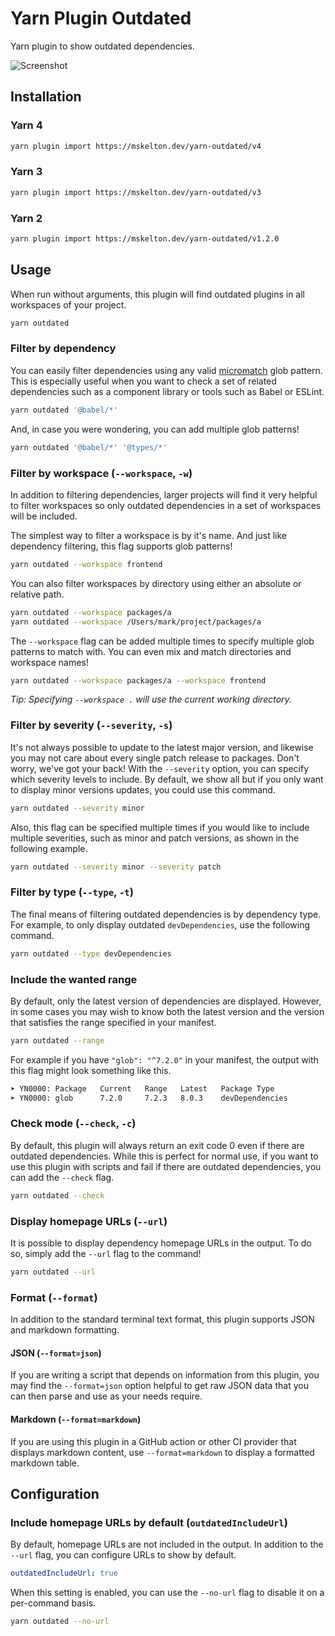 # Yarn Plugin Outdated

Yarn plugin to show outdated dependencies.

![Screenshot](https://user-images.githubusercontent.com/25914066/170411323-0bd36510-c141-46e6-bd65-ed7586ff55ee.png)

## Installation

### Yarn 4

```bash
yarn plugin import https://mskelton.dev/yarn-outdated/v4
```

### Yarn 3

```bash
yarn plugin import https://mskelton.dev/yarn-outdated/v3
```

### Yarn 2

```bash
yarn plugin import https://mskelton.dev/yarn-outdated/v1.2.0
```

## Usage

When run without arguments, this plugin will find outdated plugins in all
workspaces of your project.

```bash
yarn outdated
```

### Filter by dependency

You can easily filter dependencies using any valid
[micromatch](https://github.com/micromatch/micromatch) glob pattern. This is
especially useful when you want to check a set of related dependencies such as a
component library or tools such as Babel or ESLint.

```bash
yarn outdated '@babel/*'
```

And, in case you were wondering, you can add multiple glob patterns!

```bash
yarn outdated '@babel/*' '@types/*'
```

### Filter by workspace (`--workspace`, `-w`)

In addition to filtering dependencies, larger projects will find it very helpful
to filter workspaces so only outdated dependencies in a set of workspaces will
be included.

The simplest way to filter a workspace is by it's name. And just like dependency
filtering, this flag supports glob patterns!

```bash
yarn outdated --workspace frontend
```

You can also filter workspaces by directory using either an absolute or relative
path.

```bash
yarn outdated --workspace packages/a
yarn outdated --workspace /Users/mark/project/packages/a
```

The `--workspace` flag can be added multiple times to specify multiple glob
patterns to match with. You can even mix and match directories and workspace
names!

```bash
yarn outdated --workspace packages/a --workspace frontend
```

_Tip: Specifying `--workspace .` will use the current working directory._

### Filter by severity (`--severity`, `-s`)

It's not always possible to update to the latest major version, and likewise you
may not care about every single patch release to packages. Don't worry, we've
got your back! With the `--severity` option, you can specify which severity
levels to include. By default, we show all but if you only want to display minor
versions updates, you could use this command.

```bash
yarn outdated --severity minor
```

Also, this flag can be specified multiple times if you would like to include
multiple severities, such as minor and patch versions, as shown in the following
example.

```bash
yarn outdated --severity minor --severity patch
```

### Filter by type (`--type`, `-t`)

The final means of filtering outdated dependencies is by dependency type. For
example, to only display outdated `devDependencies`, use the following command.

```bash
yarn outdated --type devDependencies
```

### Include the wanted range

By default, only the latest version of dependencies are displayed. However, in
some cases you may wish to know both the latest version and the version that
satisfies the range specified in your manifest.

```bash
yarn outdated --range
```

For example if you have `"glob": "^7.2.0"` in your manifest, the output with
this flag might look something like this.

```bash
➤ YN0000: Package   Current   Range   Latest   Package Type
➤ YN0000: glob      7.2.0     7.2.3   8.0.3    devDependencies
```

### Check mode (`--check`, `-c`)

By default, this plugin will always return an exit code 0 even if there are
outdated dependencies. While this is perfect for normal use, if you want to use
this plugin with scripts and fail if there are outdated dependencies, you can
add the `--check` flag.

```bash
yarn outdated --check
```

### Display homepage URLs (`--url`)

It is possible to display dependency homepage URLs in the output. To do so,
simply add the `--url` flag to the command!

```bash
yarn outdated --url
```

### Format (`--format`)

In addition to the standard terminal text format, this plugin supports JSON and
markdown formatting.

#### JSON (`--format=json`)

If you are writing a script that depends on information from this plugin, you
may find the `--format=json` option helpful to get raw JSON data that you can
then parse and use as your needs require.

#### Markdown (`--format=markdown`)

If you are using this plugin in a GitHub action or other CI provider that
displays markdown content, use `--format=markdown` to display a formatted
markdown table.

## Configuration

### Include homepage URLs by default (`outdatedIncludeUrl`)

By default, homepage URLs are not included in the output. In addition to the
`--url` flag, you can configure URLs to show by default.

```yaml
outdatedIncludeUrl: true
```

When this setting is enabled, you can use the `--no-url` flag to disable it on a
per-command basis.

```bash
yarn outdated --no-url
```
